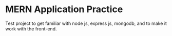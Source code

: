 # MERN Application Practice

Test project to get familiar with node js, express js, mongodb, and to make it work with the front-end.
